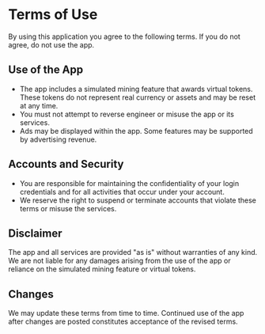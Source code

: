 # Terms of Use

By using this application you agree to the following terms. If you do not agree, do not use the app.

## Use of the App

- The app includes a simulated mining feature that awards virtual tokens. These tokens do not represent real currency or assets and may be reset at any time.
- You must not attempt to reverse engineer or misuse the app or its services.
- Ads may be displayed within the app. Some features may be supported by advertising revenue.

## Accounts and Security

- You are responsible for maintaining the confidentiality of your login credentials and for all activities that occur under your account.
- We reserve the right to suspend or terminate accounts that violate these terms or misuse the services.

## Disclaimer

The app and all services are provided "as is" without warranties of any kind. We are not liable for any damages arising from the use of the app or reliance on the simulated mining feature or virtual tokens.

## Changes

We may update these terms from time to time. Continued use of the app after changes are posted constitutes acceptance of the revised terms.
